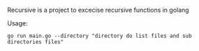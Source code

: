 Recursive is a project to excecise recursive functions in golang

Usage:

    go run main.go --directory "directory do list files and sub directories files"
